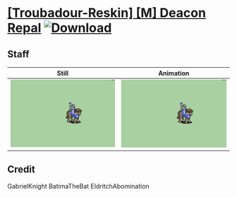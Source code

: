# [\[Troubadour-Reskin\] \[M\] Deacon Repal](./) [![Download](https://img.shields.io/badge/Download--red?style=social&logo=github)](https://minhaskamal.github.io/DownGit/#/home?url=https://github.com/Klokinator/FE-Repo/tree/main/Battle%20Animations%2FWIP%20Animations%2F%5BTroubadour-Reskin%5D%20%5BM%5D%20Deacon%20Repal%2FStaff)

## Staff

| Still | Animation |
| :---: | :-------: |
| ![Staff still](./Staff_000.png) | ![Staff](./Staff.gif) |

## Credit

GabrielKnight
BatimaTheBat
EldritchAbomination
